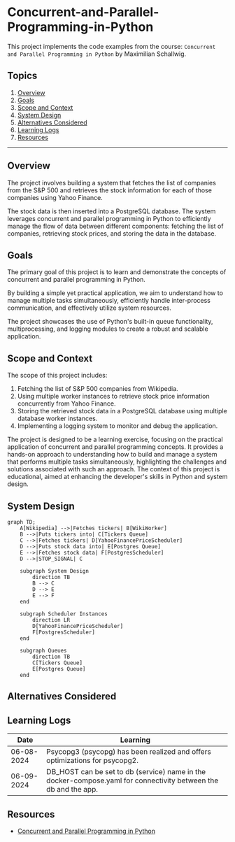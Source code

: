# Concurrent-and-Parallel-Programming-in-Python

This project implements the code examples from the course: `Concurrent and Parallel Programming in Python` by Maximilian Schallwig.

## Topics

1. [Overview](#overview)
2. [Goals](#goals)
3. [Scope and Context](#scope-and-context)
4. [System Design](#system-design)
5. [Alternatives Considered](#alternatives-considered)
6. [Learning Logs](#learning-logs)
7. [Resources](#resources)

---

## Overview

The project involves building a system that fetches the list of companies from the S&P 500 and retrieves the stock information for each of those companies using Yahoo Finance.

The stock data is then inserted into a PostgreSQL database. The system leverages concurrent and parallel programming in Python to efficiently manage the flow of data between different components: fetching the list of companies, retrieving stock prices, and storing the data in the database.

## Goals

The primary goal of this project is to learn and demonstrate the concepts of concurrent and parallel programming in Python.

By building a simple yet practical application, we aim to understand how to manage multiple tasks simultaneously, efficiently handle inter-process communication, and effectively utilize system resources.

The project showcases the use of Python's built-in queue functionality, multiprocessing, and logging modules to create a robust and scalable application.

## Scope and Context

The scope of this project includes:

1. Fetching the list of S&P 500 companies from Wikipedia.
2. Using multiple worker instances to retrieve stock price information concurrently from Yahoo Finance.
3. Storing the retrieved stock data in a PostgreSQL database using multiple database worker instances.
4. Implementing a logging system to monitor and debug the application.

The project is designed to be a learning exercise, focusing on the practical application of concurrent and parallel programming concepts. It provides a hands-on approach to understanding how to build and manage a system that performs multiple tasks simultaneously, highlighting the challenges and solutions associated with such an approach. The context of this project is educational, aimed at enhancing the developer's skills in Python and system design.

## System Design

```mermaid
graph TD;
    A[Wikipedia] -->|Fetches tickers| B[WikiWorker]
    B -->|Puts tickers into| C[Tickers Queue]
    C -->|Fetches tickers| D[YahooFinancePriceScheduler]
    D -->|Puts stock data into| E[Postgres Queue]
    E -->|Fetches stock data| F[PostgresScheduler]
    D -->|STOP_SIGNAL| C

    subgraph System Design
        direction TB
        B --> C
        D --> E
        E --> F
    end

    subgraph Scheduler Instances
        direction LR
        D[YahooFinancePriceScheduler]
        F[PostgresScheduler]
    end

    subgraph Queues
        direction TB
        C[Tickers Queue]
        E[Postgres Queue]
    end
```

## Alternatives Considered

## Learning Logs

| Date | Learning |
|------|----------|
| 06-08-2024 | Psycopg3 (psycopg) has been realized and offers optimizations for psycopg2. |
| 06-09-2024 | DB_HOST can be set to db (service) name in the docker-compose.yaml for connectivity between the db and the app. |

## Resources

- [Concurrent and Parallel Programming in Python](https://learning.oreilly.com/course/concurrent-and-parallel/9781804611944/)

